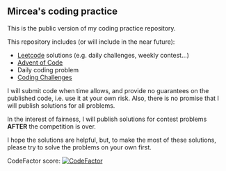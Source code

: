 ## Mircea's coding practice

This is the public version of my coding practice repository.

This repository includes (or will include in the near future):

- [Leetcode](https://leetcode.com) solutions (e.g. daily challenges, weekly contest...)
- [Advent of Code](https://adventofcode.com/)
- Daily coding problem
- [Coding Challenges](https://codingchallenges.fyi)

I will submit code when time allows, and provide no guarantees on the published code, i.e. use it at your own risk. Also, there is no promise that I will publish solutions for all problems.

In the interest of fairness, I will publish solutions for contest problems **AFTER** the competition is over.

I hope the solutions are helpful, but, to make the most of these solutions, please try to solve the problems on your own first.

CodeFactor score: [![CodeFactor](https://www.codefactor.io/repository/github/mcimpoi/coding_practice_public/badge)](https://www.codefactor.io/repository/github/mcimpoi/coding_practice_public)
